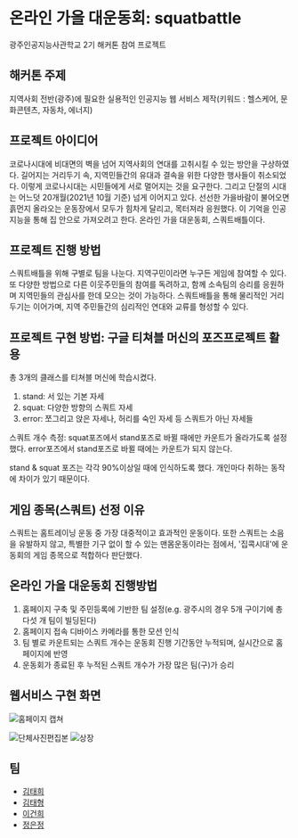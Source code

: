 # 온라인 가을 대운동회: squatbattle

광주인공지능사관학교 2기 해커톤 참여 프로젝트

## 해커톤 주제
지역사회 전반(광주)에 필요한 실용적인 인공지능 웹 서비스 제작(키워드 : 헬스케어, 문화콘텐츠, 자동차, 에너지)

## 프로젝트 아이디어
코로나시대에 비대면의 벽을 넘어 지역사회의 연대를 고취시킬 수 있는 방안을 구상하였다. 길어지는 거리두기 속, 지역민들간의 유대과 결속을 위한 다양한 행사들이 취소되었다. 이렇게 코로나시대는 시민들에게 서로 멀어지는 것을 요구한다. 그리고 단절의 시대는 어느덧 20개월(2021년 10월 기준) 넘게 이어지고 있다.
선선한 가을바람이 불어오면 흙먼지 올라오는 운동장에서 모두가 힘차게 달리고, 목터져라 응원했다. 이 기억을 인공지능을 통해 집 안으로 가져오려고 한다. 온라인 가을 대운동회, 스쿼트배틀이다.


## 프로젝트 진행 방법
스쿼트배틀을 위해 구별로 팀을 나눈다. 지역구민이라면 누구든 게임에 참여할 수 있다. 또 다양한 방법으로 다른 이웃주민들의 참여를 독려하고, 함께 소속팀의 승리를 응원하며 지역민들의 관심사를 한데 모으는 것이 가능하다. 스쿼트배틀을 통해 물리적인 거리두기는 이어가며, 지역 주민들간의 심리적인 연대와 교류를 형성할 수 있다.

## 프로젝트 구현 방법: 구글 티쳐블 머신의 포즈프로젝트 활용
총 3개의 클래스를 티쳐블 머신에 학습시켰다.
1. stand: 서 있는 기본 자세
2. squat: 다양한 방향의 스쿼트 자세
3. error: 쪼그리고 앉은 자세나, 허리를 숙인 자세 등 스쿼트가 아닌 자세들

스쿼트 개수 측정: squat포즈에서 stand포즈로 바뀔 때에만 카운트가 올라가도록 설정했다. 
error포즈에서 stand포즈로 바뀔 때에는 카운트가 되지 않는다.

stand & squat 포즈는 각각 90%이상일 때에 인식하도록 했다. 개인마다 취하는 동작에 차이가 있기 때문이다.


## 게임 종목(스쿼트) 선정 이유

스쿼트는 홈트레이닝 운동 중 가장 대중적이고 효과적인 운동이다. 또한 스쿼트는 소음을 유발하지 않고, 특별한 기구 없이 할 수 있는 맨몸운동이라는 점에서, '집콕시대'에 운동회의 게임 종목으로 적합하다 판단했다.


## 온라인 가을 대운동회 진행방법

1. 홈페이지 구축 및 주민등록에 기반한 팀 설정(e.g. 광주시의 경우 5개 구이기에 총 다섯 개 팀이 빌딩된다)
2. 홈페이지 접속 디바이스 카메라를 통한 모션 인식
3. 팀 별로 카운트되는 스쿼트 개수는 운동회 진행 기간동안 누적되며, 실시간으로 홈페이지에 반영
4. 운동회가 종료된 후 누적된 스쿼트 개수가 가장 많은 팀(구)가 승리

## 웹서비스 구현 화면
![홈페이지 캡쳐](https://user-images.githubusercontent.com/78592027/147871855-fe13badf-a616-43a6-ad4b-f6c46e631e66.png)


![단체사진편집본](https://user-images.githubusercontent.com/78592027/147871218-6c4a4089-e534-462c-8837-e9a2773ea71c.jpg)
![상장](https://user-images.githubusercontent.com/78592027/147871100-57b1ee79-df3d-4d82-8105-e04c1f707786.jpg)

## 팀

 - [김태희](https://github.com/hale-in)
 - [김태형](https://github.com/tae00909)
 - [이건희](https://github.com/ghgh3644)
 - [정은정](https://github.com/eeunn)
